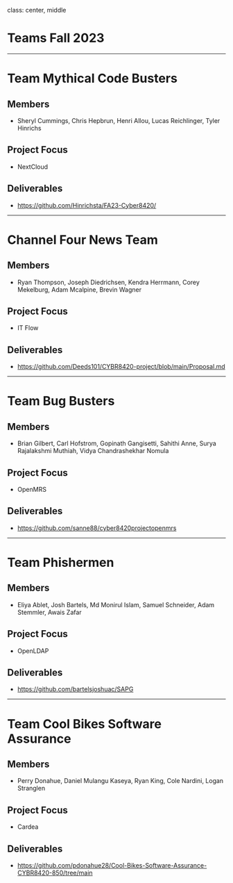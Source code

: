 class: center, middle
# Teams Fall 2023

---

# Team Mythical Code Busters

## Members
- Sheryl Cummings, Chris Hepbrun, Henri Allou, Lucas Reichlinger, Tyler Hinrichs

## Project Focus
- NextCloud

## Deliverables
- https://github.com/Hinrichsta/FA23-Cyber8420/

---

# Channel Four News Team

## Members
- Ryan Thompson, Joseph Diedrichsen, Kendra Herrmann, Corey Mekelburg, Adam Mcalpine, Brevin Wagner

## Project Focus
- IT Flow

## Deliverables
- https://github.com/Deeds101/CYBR8420-project/blob/main/Proposal.md

---

# Team Bug Busters

## Members
- Brian Gilbert, Carl Hofstrom, Gopinath Gangisetti, Sahithi Anne, Surya Rajalakshmi Muthiah, Vidya Chandrashekhar Nomula

## Project Focus
- OpenMRS

## Deliverables
- https://github.com/sanne88/cyber8420projectopenmrs

---

# Team Phishermen

## Members
- Eliya Ablet, Josh Bartels, Md Monirul Islam, Samuel Schneider, Adam Stemmler, Awais Zafar

## Project Focus
- OpenLDAP

## Deliverables
- https://github.com/bartelsjoshuac/SAPG 

---

# Team Cool Bikes Software Assurance

## Members
- Perry Donahue, Daniel Mulangu Kaseya, Ryan King, Cole Nardini, Logan Stranglen

## Project Focus
- Cardea

## Deliverables
- https://github.com/pdonahue28/Cool-Bikes-Software-Assurance-CYBR8420-850/tree/main